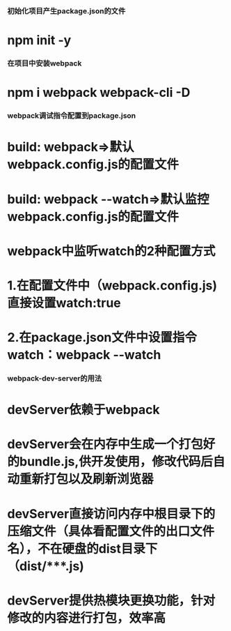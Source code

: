 ### 初始化项目产生package.json的文件
# npm init -y

### 在项目中安装webpack
# npm i webpack webpack-cli -D

### webpack调试指令配置到package.json
# build: webpack=>默认webpack.config.js的配置文件
# build: webpack --watch=>默认监控webpack.config.js的配置文件

# webpack中监听watch的2种配置方式
# 1.在配置文件中（webpack.config.js)直接设置watch:true
# 2.在package.json文件中设置指令  watch：webpack --watch

### webpack-dev-server的用法
# devServer依赖于webpack
# devServer会在内存中生成一个打包好的bundle.js,供开发使用，修改代码后自动重新打包以及刷新浏览器
# devServer直接访问内存中根目录下的压缩文件（具体看配置文件的出口文件名），不在硬盘的dist目录下（dist/***.js)
# devServer提供热模块更换功能，针对修改的内容进行打包，效率高
